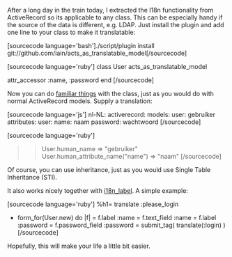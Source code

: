 After a long day in the train today, I extracted the I18n functionality from ActiveRecord so its applicable to any class. This can be especially handy if the source of the data is different, e.g. LDAP. Just install the plugin and add one line to your class to make it translatable:

[sourcecode language='bash']./script/plugin install git://github.com/iain/acts_as_translatable_model[/sourcecode]

[sourcecode language='ruby']
class User
  acts_as_translatable_model

  attr_accessor :name, :password
end
[/sourcecode]

Now you can do <a href="http://iain.nl/2008/09/translating-activerecord/">familiar things</a> with the class, just as you would do with normal ActiveRecord models. <!--more-->Supply a translation:

[sourcecode language='js']
nl-NL:
  activerecord:
    models:
      user: gebruiker
    attributes:
      user:
        name: naam
        password: wachtwoord
[/sourcecode]

[sourcecode language='ruby']
>> User.human_name
=> "gebruiker"
>> User.human_attribute_name("name")
=> "naam"
[/sourcecode]

Of course, you can use inheritance, just as you would use Single Table Inheritance (STI).

It also works nicely together with <a href="http://iain.nl/2008/09/form-labels-in-rails-22/">i18n_label</a>. A simple example:

[sourcecode language='ruby']
%h1= translate :please_login
- form_for(User.new) do |f|
  = f.label :name
  = f.text_field :name
  = f.label :password
  = f.password_field :password
  = submit_tag( translate(:login) )
[/sourcecode]

Hopefully, this will make your life a little bit easier.